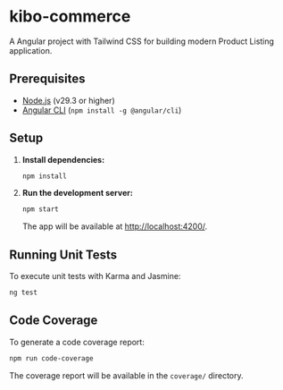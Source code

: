 # kibo-commerce

A Angular project with Tailwind CSS for building modern Product Listing application.

## Prerequisites

- [Node.js](https://nodejs.org/) (v29.3 or higher)
- [Angular CLI](https://angular.io/cli) (`npm install -g @angular/cli`)

## Setup

1. **Install dependencies:**

   ```sh
   npm install
   ```
2. **Run the development server:**

   ```sh
   npm start
   ```

   The app will be available at [http://localhost:4200/](http://localhost:4200/).

## Running Unit Tests

To execute unit tests with Karma and Jasmine:

```sh
ng test
```

## Code Coverage

To generate a code coverage report:

```sh
npm run code-coverage
```

The coverage report will be available in the `coverage/` directory.
